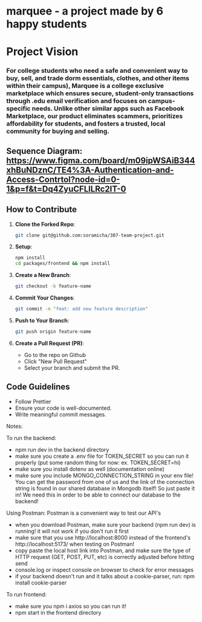 # marquee - a project made by 6 happy students

# Project Vision
### For college students who need a safe and convenient way to buy, sell, and trade dorm essentials, clothes, and other items within their campus), Marquee is a college exclusive marketplace which ensures secure, student-only transactions through .edu email verification and focuses on campus-specific needs. Unlike other similar apps such as Facebook Marketplace, our product eliminates scammers, prioritizes affordability for students, and fosters a trusted, local community for buying and selling.


## Sequence Diagram: https://www.figma.com/board/m09ipWSAiB344xhBuNDznC/TE4%3A-Authentication-and-Access-Contrtol?node-id=0-1&p=f&t=Dq4ZyuCFLlLRc2IT-0

## How to Contribute

1. **Clone the Forked Repo**:

    ```sh
    git clone git@github.com:soramicha/307-team-project.git

    ```

2. **Setup**:

    ```sh
    npm install
    cd packages/frontend && npm install

    ```

3. **Create a New Branch**:

    ```sh
    git checkout -b feature-name

    ```

4. **Commit Your Changes**:

    ```sh
    git commit -m "feat: add new feature description"

    ```

5. **Push to Your Branch**:

    ```sh
    git push origin feature-name

    ```

6. **Create a Pull Request (PR)**:
    - Go to the repo on Github
    - Click "New Pull Request"
    - Select your branch and submit the PR.

## Code Guidelines

- Follow Prettier
- Ensure your code is well-documented.
- Write meaningful commit messages.

Notes:

To run the backend:

- npm run dev in the backend directory
- make sure you create a .env file for TOKEN_SECRET so you can run it properly (put some random thing for now: ex. TOKEN_SECRET=hi)
- make sure you install dotenv as well (documentation online)
- make sure you include MONGO_CONNECTION_STRING in your env file! You can get the password from one of us and the link of the connection string is found in our shared database in Mongodb itself! So just paste it in! We need this in order to be able to connect our database to the backend!

Using Postman: Postman is a convenient way to test our API's

- when you download Postman, make sure your backend (npm run dev) is running! it will not work if you don't run it first
- make sure that you use http://localhost:8000 instead of the frontend's http://localhost:5173/ when testing on Postman!
- copy paste the local host link into Postman, and make sure the type of HTTP request (GET, POST, PUT, etc) is correctly adjusted before hitting send
- console.log or inspect console on browser to check for error messages
- if your backend doesn't run and it talks about a cookie-parser, run: npm install cookie-parser

To run frontend:

- make sure you npm i axios so you can run it!
- npm start in the frontend directory
